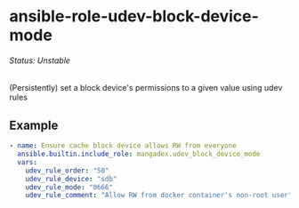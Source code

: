 # ansible-role-udev-block-device-mode

###### Status: Unstable

(Persistently) set a block device's permissions to a given value using udev rules

## Example

```yaml
- name: Ensure cache block device allows RW from everyone
  ansible.builtin.include_role: mangadex.udev_block_device_mode
  vars:
    udev_rule_order: "50"
    udev_rule_device: "sdb"
    udev_rule_mode: "0666"
    udev_rule_comment: "Allow RW from docker container's non-root user"
```

